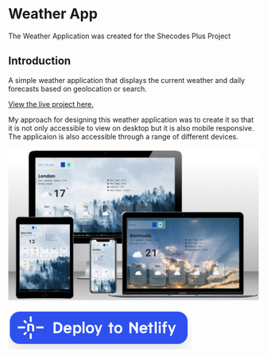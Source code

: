 # Weather App
The Weather Application was created for the Shecodes Plus Project

## Introduction
A simple weather application that displays the current weather and daily forecasts based on geolocation or search.

[View the live project here.](https://weatherjs88.netlify.app/)

My approach for designing this weather application was to create it so that it is not only accessible to view on desktop but it is also mobile responsive. The applicaion is also accessible through a range of different devices.

![page mock up.](/images/weather-mockup.png)





![netlify button.](/images/deploy-button.png)
